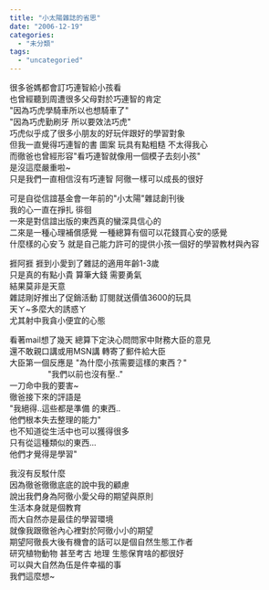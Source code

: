 ```yaml
---
title: "小太陽雜誌的省思"
date: "2006-12-19"
categories: 
  - "未分類"
tags: 
  - "uncategoried"
---
```


很多爸媽都會訂巧連智給小孩看  
也曾經聽到周遭很多父母對於巧連智的肯定  
"因為巧虎學騎車所以也想騎車了"  
"因為巧虎勤刷牙 所以要效法巧虎"  
巧虎似乎成了很多小朋友的好玩伴跟好的學習對象  
但我一直覺得巧連智的書 圖案 玩具有點粗糙 不太得我心  
而徹爸也曾經形容"看巧連智就像用一個模子去刻小孩"  
是沒這麼嚴重啦~  
只是我們一直相信沒有巧連智 阿徹一樣可以成長的很好

可是自從信誼基金會一年前的"小太陽"雜誌創刊後  
我的心一直在掙扎 徘徊  
一來是對信誼出版的東西真的蠻深具信心的  
二來是一種心理補償感覺 一種總算有個可以花錢買心安的感覺  
什麼樣的心安ㄋ 就是自己能力許可的提供小孩一個好的學習教材與內容

捱阿捱 捱到小愛到了雜誌的適用年齡1-3歲  
只是真的有點小貴 算筆大錢 需要勇氣  
結果莫非是天意  
雜誌剛好推出了促銷活動 訂閱就送價值3600的玩具  
天ㄚ~多麼大的誘惑ㄚ  
尤其射中我貪小便宜的心態

看著mail想了幾天 總算下定決心問問家中財務大臣的意見  
還不敢親口講或用MSN講 轉寄了郵件給大臣  
大臣第一個反應是 "為什麼小孩需要這樣的東西？"  
                 "我們以前也沒有壓.."  
一刀命中我的要害~  
徹爸接下來的評語是  
"我絕得..這些都是準備 的東西..  
他們根本失去整理的能力"  
也不知道從生活中也可以獲得很多  
只有從這種類似的東西...  
他們才覺得是學習"

我沒有反駁什麼  
因為徹爸徹徹底底的說中我的顧慮  
說出我們身為阿徹小愛父母的期望與原則  
生活本身就是個教育  
而大自然亦是最佳的學習環境  
就像我跟徹爸內心裡對於阿徹小小的期望  
期望阿徹長大後有機會的話可以是個自然生態工作者  
研究植物動物 甚至考古 地理 生態保育啥的都很好  
可以與大自然為伍是件幸福的事  
我們這麼想~
